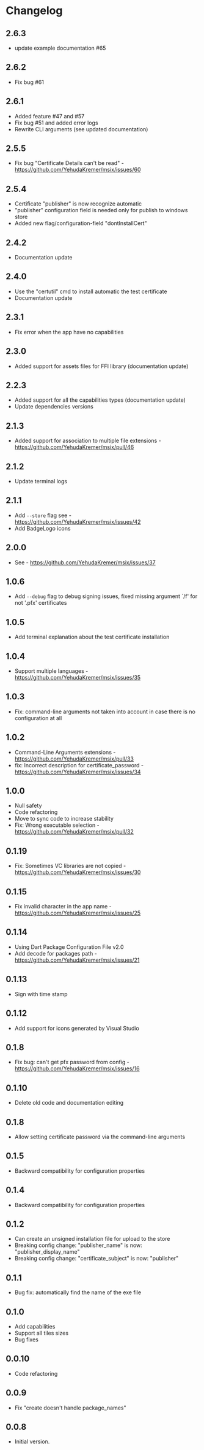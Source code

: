 # Changelog

## 2.6.3

 - update example documentation #65

## 2.6.2

 - Fix bug #61

## 2.6.1

 - Added feature #47 and #57
 - Fix bug #51 and added error logs
 - Rewrite CLI arguments (see updated documentation)

## 2.5.5

 - Fix bug "Certificate Details can't be read" - https://github.com/YehudaKremer/msix/issues/60

## 2.5.4

 - Certificate "publisher" is now recognize automatic
 - "publisher" configuration field is needed only for publish to windows store
 - Added new flag/configuration-field "dontInstallCert"

## 2.4.2

 - Documentation update

## 2.4.0

 - Use the "certutil" cmd to install automatic the test certificate 
 - Documentation update 

## 2.3.1

 - Fix error when the app have no capabilities

## 2.3.0

 - Added support for assets files for FFI library (documentation update)

## 2.2.3

 - Added support for all the capabilities types (documentation update)
 - Update dependencies versions 

## 2.1.3

 - Added support for association to multiple file extensions - https://github.com/YehudaKremer/msix/pull/46

## 2.1.2

 - Update terminal logs 

## 2.1.1

 - Add `--store` flag see - https://github.com/YehudaKremer/msix/issues/42
 - Add BadgeLogo icons

## 2.0.0

 - See - https://github.com/YehudaKremer/msix/issues/37

## 1.0.6

 - Add `--debug` flag to debug signing issues, fixed missing argument `/f' for not '.pfx' certificates

## 1.0.5

 - Add terminal explanation about the test certificate installation

## 1.0.4

 - Support multiple languages - https://github.com/YehudaKremer/msix/issues/35

## 1.0.3

 - Fix: command-line arguments not taken into account in case there is no configuration at all

## 1.0.2

 - Command-Line Arguments extensions - https://github.com/YehudaKremer/msix/pull/33
 - fix: Incorrect description for certificate_password - https://github.com/YehudaKremer/msix/issues/34

## 1.0.0

 - Null safety
 - Code refactoring
 - Move to sync code to increase stability
 - Fix: Wrong executable selection - https://github.com/YehudaKremer/msix/pull/32

## 0.1.19

 - Fix: Sometimes VC libraries are not copied - https://github.com/YehudaKremer/msix/issues/30

## 0.1.15

 - Fix invalid character in the app name - https://github.com/YehudaKremer/msix/issues/25

## 0.1.14

 - Using Dart Package Configuration File v2.0
 - Add decode for packages path - https://github.com/YehudaKremer/msix/issues/21

## 0.1.13

 - Sign with time stamp

## 0.1.12

 - Add support for icons generated by Visual Studio

## 0.1.8

- Fix bug: can't get pfx password from config - https://github.com/YehudaKremer/msix/issues/16

## 0.1.10

- Delete old code and documentation editing 

## 0.1.8

- Allow setting certificate password via the command-line arguments

## 0.1.5

- Backward compatibility for configuration properties

## 0.1.4

- Backward compatibility for configuration properties

## 0.1.2

- Can create an unsigned installation file for upload to the store
- Breaking config change: "publisher_name" is now: "publisher_display_name"
- Breaking config change:  "certificate_subject" is now: "publisher"

## 0.1.1

- Bug fix: automatically find the name of the exe file

## 0.1.0

- Add capabilities
- Support all tiles sizes
- Bug fixes

## 0.0.10

- Code refactoring

## 0.0.9

- Fix "create doesn't handle package_names"

## 0.0.8

- Initial version.